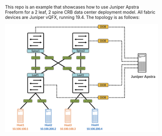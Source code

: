 This repo is an example that showcases how to use Juniper Apstra Freeform for a 2 leaf, 2 spine CRB data center deployment model. All fabric devices are Juniper vQFX, running 19.4. The topology is as follows:

![topology](images/topology.jpg)
